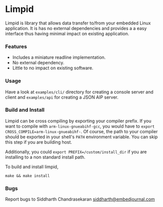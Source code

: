 # Limpid

Limpid is library that allows data transfer to/from your embedded Linux application. It is has no external dependencies and provides a a easy interface thus having minimal impact on existing application.

### Features

  * Includes a miniature readline implementation.
  * No external dependency.
  * Little to no impact on existing software.

### Usage

Have a look at `examples/cli/` directory for creating a console server and client and `examples/api` for creating a JSON AIP server.

### Build and Install

Limpid can be cross compiling by exporting your compiler prefix. If you want to compile with `arm-linux-gnueabihf-gcc`, you would have to `export CROSS_COMPILE=arm-linux-gnueabihf-`. Of course, the path to your compiler should be exported in your shell's `PATH` environment variable. You can skip this step if you are building host.

Additionally, you could `export PREFIX=/custom/install_dir` if you are installing to a non standard install path. 

To build and install limpid,

```shell
make && make install
```

### Bugs

Report bugs to Siddharth Chandrasekaran <siddharth@embedjournal.com>
